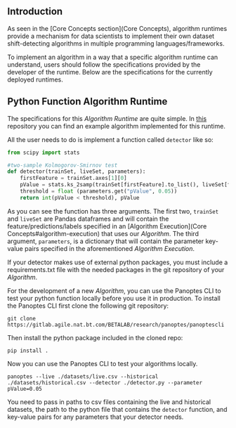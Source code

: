 ## Introduction
As seen in the [Core Concepts section](Core Concepts), algorithm runtimes provide a mechanism for data scientists to implement their own dataset shift-detecting algorithms in multiple programming languages/frameworks.

To implement an algorithm in a way that a specific algorithm runtime can understand, users should follow the specifications provided by the developer of the runtime. Below are the specifications for the currently deployed runtimes.

## Python Function Algorithm Runtime
The specifications for this _Algorithm Runtime_ are quite simple. In [this](https://gitlab.agile.nat.bt.com/BETALAB/research/panoptes/example-algorithm-repo) repository you can find an example algorithm implemented for this runtime.

All the user needs to do is implement a function called `detector` like so:
```python
from scipy import stats

#two-sample Kolmogorov-Smirnov test
def detector(trainSet, liveSet, parameters):
    firstFeature = trainSet.axes[1][0]
    pValue = stats.ks_2samp(trainSet[firstFeature].to_list(), liveSet[firstFeature].to_list())[1]
    threshold = float (parameters.get("pValue", 0.05))
    return int(pValue < threshold), pValue
```
As you can see the function has three arguments. The first two, `trainSet` and `liveSet` are Pandas dataframes and will contain the feature/predictions/labels specified in an [Algorithm Execution](Core Concepts#algorithm-execution) that uses our _Algorithm_. The third argument, `parameters`, is a dictionary that will contain the parameter key-value pairs specified in the aforementioned _Algorithm Execution_.

If your detector makes use of external python packages, you must include a requirements.txt file with the needed packages in the git repository of your _Algorithm_.

For the development of a new _Algorithm_, you can use the Panoptes CLI to test your python function locally before you use it in production.
To install the Panoptes CLI first clone the following git repository:

`git clone https://gitlab.agile.nat.bt.com/BETALAB/research/panoptes/panoptescli`

Then install the python package included in the cloned repo:

`pip install .`

Now you can use the Panoptes CLI to test your algorithms locally.

`panoptes --live ./datasets/live.csv --historical ./datasets/historical.csv --detector ./detector.py --parameter pValue=0.05`

You need to pass in paths to csv files containing the live and historical datasets, the path to the python file that contains the `detector` function, and key-value pairs for any parameters that your detector needs.

